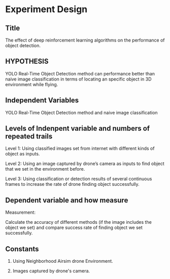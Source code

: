 ﻿Experiment Design
===============

Title
-------

The effect of deep reinforcement learning algorithms on the performance of object detection.

HYPOTHESIS
--------- 

YOLO Real-Time Object Detection method can performance better than naive image classification in terms of locating an specific object in 3D environment while flying.

Independent Variables
-----------

YOLO Real-Time Object Detection method and naive image classification

Levels of Indenpent variable and numbers of repeated trails
---------

Level 1: Using classified images set from internet with different kinds of object as inputs.

Level 2: Using an image captured by drone’s camera as inputs to find object that we set in the environment before.

Level 3: Using classification or detection results of several continuous frames to increase the rate of drone finding object successfully.

Dependent variable and how measure
--------

Measurement:

Calculate the accuracy of different methods (if the image includes the object we set) and compare success rate of finding object we set successfully.

Constants
-----------

1. Using Neighborhood Airsim drone Environment.

2. Images captured by drone's camera.
